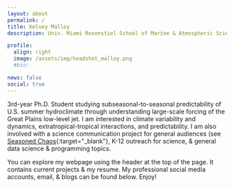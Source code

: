 ```yaml
---
layout: about
permalink: /
title: Kelsey Malloy
description: Univ. Miami Rosenstiel School of Marine & Atmospheric Science

profile:
  align: right
  image: /assets/img/headshot_malloy.png
  #bio: 

news: false
social: true
---
```


3rd-year Ph.D. Student studying subseasonal-to-seasonal predictability of U.S. summer hydroclimate through understanding large-scale forcing of the Great Plains low-level jet. I am interested in climate variability and dynamics, extratropical-tropical interactions, and predictability. I am also involved with a science communication project for general audiences (see [Seasoned Chaos](http://seasonedchaos.github.io){:target="\_blank"}, K-12 outreach for science, & general data science & programming topics.

You can explore my webpage using the header at the top of the page. It contains current projects & my resume. My professional social media accounts, email, & blogs can be found below. Enjoy!
